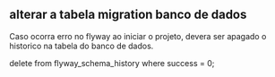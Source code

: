 ## alterar a tabela migration banco de dados ##

Caso ocorra erro no flyway ao iniciar o projeto, devera ser apagado o historico na tabela do banco de dados.

delete from flyway_schema_history where success = 0;